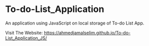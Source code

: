 # To-do-List_Application

An application using JavaScript on local storage of To-do List App.

Visit The Website: https://ahmedjamalselim.github.io/To-do-List_Application_JS/
